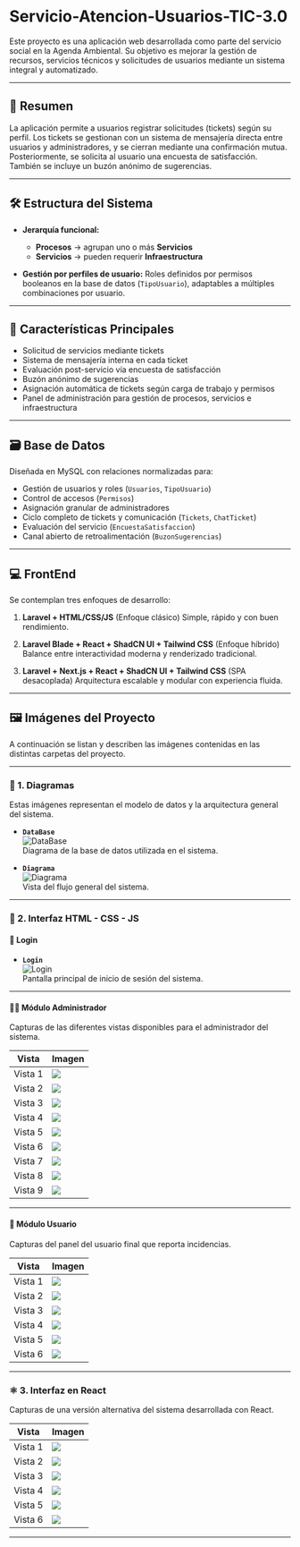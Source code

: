 # Servicio-Atencion-Usuarios-TIC-3.0

Este proyecto es una aplicación web desarrollada como parte del servicio social en la Agenda Ambiental. Su objetivo es mejorar la gestión de recursos, servicios técnicos y solicitudes de usuarios mediante un sistema integral y automatizado.

---

## 📌 Resumen

La aplicación permite a usuarios registrar solicitudes (tickets) según su perfil. Los tickets se gestionan con un sistema de mensajería directa entre usuarios y administradores, y se cierran mediante una confirmación mutua. Posteriormente, se solicita al usuario una encuesta de satisfacción. También se incluye un buzón anónimo de sugerencias.

---

## 🛠️ Estructura del Sistema

* **Jerarquía funcional:**

  * **Procesos** → agrupan uno o más **Servicios**
  * **Servicios** → pueden requerir **Infraestructura**
* **Gestión por perfiles de usuario:**
  Roles definidos por permisos booleanos en la base de datos (`TipoUsuario`), adaptables a múltiples combinaciones por usuario.

---

## 🧠 Características Principales

* Solicitud de servicios mediante tickets
* Sistema de mensajería interna en cada ticket
* Evaluación post-servicio vía encuesta de satisfacción
* Buzón anónimo de sugerencias
* Asignación automática de tickets según carga de trabajo y permisos
* Panel de administración para gestión de procesos, servicios e infraestructura

---

## 🗃️ Base de Datos

Diseñada en MySQL con relaciones normalizadas para:

* Gestión de usuarios y roles (`Usuarios`, `TipoUsuario`)
* Control de accesos (`Permisos`)
* Asignación granular de administradores
* Ciclo completo de tickets y comunicación (`Tickets`, `ChatTicket`)
* Evaluación del servicio (`EncuestaSatisfaccion`)
* Canal abierto de retroalimentación (`BuzonSugerencias`)

---

## 💻 FrontEnd

Se contemplan tres enfoques de desarrollo:

1. **Laravel + HTML/CSS/JS** (Enfoque clásico)
   Simple, rápido y con buen rendimiento.

2. **Laravel Blade + React + ShadCN UI + Tailwind CSS** (Enfoque híbrido)
   Balance entre interactividad moderna y renderizado tradicional.

3. **Laravel + Next.js + React + ShadCN UI + Tailwind CSS** (SPA desacoplada)
   Arquitectura escalable y modular con experiencia fluida.




---




## 🖼️ Imágenes del Proyecto

A continuación se listan y describen las imágenes contenidas en las distintas carpetas del proyecto.


---


### 📌 1. Diagramas

Estas imágenes representan el modelo de datos y la arquitectura general del sistema.

- **`DataBase`**  
  ![DataBase](Imagenes/Diagramas/DataBase.png)  
  Diagrama de la base de datos utilizada en el sistema.

- **`Diagrama`**  
  ![Diagrama](Imagenes/Diagramas/Diagrama.png)  
  Vista del flujo general del sistema.


---


### 📌 2. Interfaz HTML - CSS - JS

#### 🔐 Login

- **`Login`**  
  ![Login](Imagenes/HTML%20-%20CSS%20-%20JS/Login.png)  
  Pantalla principal de inicio de sesión del sistema.


---


#### 👨‍💼 Módulo Administrador

Capturas de las diferentes vistas disponibles para el administrador del sistema.

| Vista | Imagen |
|-------|--------|
| Vista 1 | ![](Imagenes/HTML%20-%20CSS%20-%20JS/Admin/1.png) |
| Vista 2 | ![](Imagenes/HTML%20-%20CSS%20-%20JS/Admin/2.png) |
| Vista 3 | ![](Imagenes/HTML%20-%20CSS%20-%20JS/Admin/3.png) |
| Vista 4 | ![](Imagenes/HTML%20-%20CSS%20-%20JS/Admin/4.png) |
| Vista 5 | ![](Imagenes/HTML%20-%20CSS%20-%20JS/Admin/5.png) |
| Vista 6 | ![](Imagenes/HTML%20-%20CSS%20-%20JS/Admin/6.png) |
| Vista 7 | ![](Imagenes/HTML%20-%20CSS%20-%20JS/Admin/7.png) |
| Vista 8 | ![](Imagenes/HTML%20-%20CSS%20-%20JS/Admin/8.png) |
| Vista 9 | ![](Imagenes/HTML%20-%20CSS%20-%20JS/Admin/9.png) |


---


#### 👤 Módulo Usuario

Capturas del panel del usuario final que reporta incidencias.

| Vista | Imagen |
|-------|--------|
| Vista 1 | ![](Imagenes/HTML%20-%20CSS%20-%20JS/User/1.png) |
| Vista 2 | ![](Imagenes/HTML%20-%20CSS%20-%20JS/User/2.png) |
| Vista 3 | ![](Imagenes/HTML%20-%20CSS%20-%20JS/User/3.png) |
| Vista 4 | ![](Imagenes/HTML%20-%20CSS%20-%20JS/User/4.png) |
| Vista 5 | ![](Imagenes/HTML%20-%20CSS%20-%20JS/User/5.png) |
| Vista 6 | ![](Imagenes/HTML%20-%20CSS%20-%20JS/User/6.png) |


---


### ⚛️ 3. Interfaz en React

Capturas de una versión alternativa del sistema desarrollada con React.

| Vista | Imagen |
|-------|--------|
| Vista 1 | ![](Imagenes/React/1.png) |
| Vista 2 | ![](Imagenes/React/2.png) |
| Vista 3 | ![](Imagenes/React/3.png) |
| Vista 4 | ![](Imagenes/React/4.png) |
| Vista 5 | ![](Imagenes/React/5.png) |
| Vista 6 | ![](Imagenes/React/6.png) |


---

